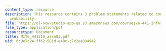 ```yaml
---
content_type: resource
description: This resource contains 3 problem statements related to codewords and
  probability.
file: https://ol-ocw-studio-app-qa.s3.amazonaws.com/courses/6-441-information-theory-spring-2010/6c9e7c24ff62581de48cc7c2ee894942_MIT6_441S10_assn03.pdf
file_type: application/pdf
resourcetype: Document
title: MIT6_441S10_assn03.pdf
uid: 6c9e7c24-ff62-581d-e48c-c7c2ee894942
---
```

